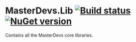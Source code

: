 # MasterDevs.Lib [![Build status](https://ci.appveyor.com/api/projects/status/rhxu81ik74vvx4xi/branch/master?svg=true)](https://ci.appveyor.com/project/jquintus/masterdevs-lib-yglgb/branch/master) [![NuGet version](https://badge.fury.io/nu/MasterDevs.Lib.svg)](https://www.nuget.org/packages/MasterDevs.Lib/)


Contains all the MasterDevs core libraries.

